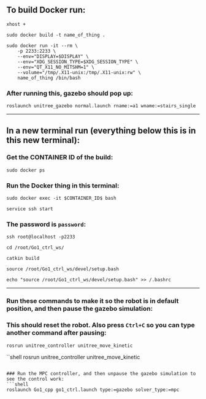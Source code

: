 ## To build Docker run:

```shell
xhost +
```

```shell
sudo docker build -t name_of_thing .
```

```shell
sudo docker run -it --rm \
    -p 2233:2233 \
    --env="DISPLAY=$DISPLAY" \
    --env="XDG_SESSION_TYPE=$XDG_SESSION_TYPE" \
    --env="QT_X11_NO_MITSHM=1" \
    --volume="/tmp/.X11-unix:/tmp/.X11-unix:rw" \
    name_of_thing /bin/bash
```

### After running this, gazebo should pop up:
```shell
roslaunch unitree_gazebo normal.launch rname:=a1 wname:=stairs_single
```

---

## In a new terminal run (everything below this is in this new terminal):

### Get the CONTAINER ID of the build:
```shell
sudo docker ps
```

### Run the Docker thing in this terminal:
```shell
sudo docker exec -it $CONTAINER_ID$ bash
```

```shell
service ssh start
```

### The password is `password`:
```shell
ssh root@localhost -p2233
```

```shell
cd /root/Go1_ctrl_ws/
```

```shell
catkin build
```

```shell
source /root/Go1_ctrl_ws/devel/setup.bash
```

```shell
echo "source /root/Go1_ctrl_ws/devel/setup.bash" >> /.bashrc
```

---

### Run these commands to make it so the robot is in default position, and then pause the gazebo simulation:
### This should reset the robot. Also press `Ctrl+C` so you can type another command after pausing:
```shell
rosrun unitree_controller unitree_move_kinetic
```
``shell
rosrun unitree_controller unitree_move_kinetic
```

### Run the MPC controller, and then unpause the gazebo simulation to see the control work:
```shell
roslaunch Go1_cpp go1_ctrl.launch type:=gazebo solver_type:=mpc
```
